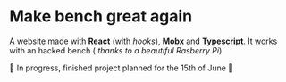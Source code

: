 # Make bench great again

A website made with **React** (with _hooks_), **Mobx** and **Typescript**.
It works with an hacked bench ( _thanks to a beautiful Rasberry Pi_)

:construction: In progress, finished project planned for the 15th of June :construction:
